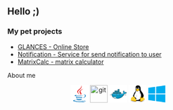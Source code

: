 ## Hello ;)

<h3>My pet projects</h3>
<ul>
    <li> <a href="https://github.com/faketri/OnlineMarket">GLANCES - Online Store</a> </li>
    <li> <a href="https://github.com/faketri/Notification-Kafka">Notification - Service for send notification to user</a> </li>
    <li> <a href="https://github.com/faketri/Matrix">MatrixCalc - matrix calculator</a> </li>
</ul>

<p aling="center">About me</p>
<p align="center"">
    <img src="https://raw.githubusercontent.com/devicons/devicon/master/icons/java/java-original.svg" title="java" width="40" height="40"/>
    <img src="https://www.vectorlogo.zone/logos/git-scm/git-scm-icon.svg" title="git" width="40" height="40"/>
    <img src="https://raw.githubusercontent.com/devicons/devicon/master/icons/docker/docker-original.svg" title="docker" width="40" height="40"/>
    <img src="https://raw.githubusercontent.com/devicons/devicon/master/icons/linux/linux-original.svg" title="linux" width="40" height="40"/>
    <img src="https://raw.githubusercontent.com/devicons/devicon/master/icons/windows8/windows8-original.svg" title="windows" width="40" height="40"/>
</p>
<!--
**faketri/faketri** is a ✨ _special_ ✨ repository because its `README.md` (this file) appears on your GitHub profile.

Here are some ideas to get you started:

- 🔭 I’m currently working on ...
- 🌱 I’m currently learning ...
- 👯 I’m looking to collaborate on ...
- 🤔 I’m looking for help with ...
- 💬 Ask me about ...
- 📫 How to reach me: ...
- 😄 Pronouns: ...
- ⚡ Fun fact: ...
-->
